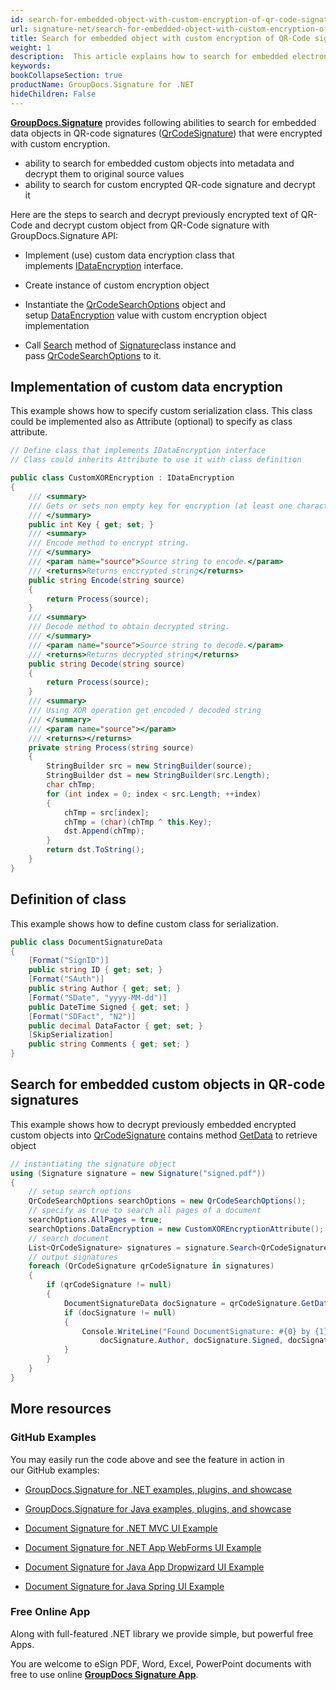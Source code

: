 ```yaml
---
id: search-for-embedded-object-with-custom-encryption-of-qr-code-signatures
url: signature-net/search-for-embedded-object-with-custom-encryption-of-qr-code-signatures
title: Search for embedded object with custom encryption of QR-Code signatures
weight: 1
description:  This article explains how to search for embedded electronic signatures with custom encryption in QR-code electronic signatures. This topic contains example of custom encryption, class definition and search for encrypted objects in the QR-codes with GroupDocs.Signature.
keywords: 
bookCollapseSection: true
productName: GroupDocs.Signature for .NET
hideChildren: False
---
```

[**GroupDocs.Signature**](https://products.groupdocs.com/signature/net) provides following abilities to search for embedded data objects in QR-code signatures ([QrCodeSignature](https://apireference.groupdocs.com/net/signature/groupdocs.signature.domain/qrcodesignature)) that were encrypted with custom encryption.  

*   ability to search for embedded custom objects into metadata and decrypt them to original source values
*   ability to search for custom encrypted QR-code signature and decrypt it  

Here are the steps to search and decrypt previously encrypted text of QR-Code and decrypt custom object from QR-Code signature with GroupDocs.Signature API:

*   Implement (use) custom data encryption class that implements [IDataEncryption](https://apireference.groupdocs.com/net/signature/groupdocs.signature.domain.extensions/idataencryption) interface.
    
*   Create instance of custom encryption object  
    
*   Instantiate the [QrCodeSearchOptions](https://apireference.groupdocs.com/net/signature/groupdocs.signature.options/qrcodesearchoptions) object and setup [DataEncryption](https://apireference.groupdocs.com/net/signature/groupdocs.signature.options/qrcodesearchoptions/properties/dataencryption) value with custom encryption object implementation  
    
*   Call [Search](https://apireference.groupdocs.com/net/signature/groupdocs.signature/signature/methods/search/_1) method of [Signature](https://apireference.groupdocs.com/net/signature/groupdocs.signature/signature)class instance and pass [QrCodeSearchOptions](https://apireference.groupdocs.com/net/signature/groupdocs.signature.options/qrcodesearchoptions) to it.
    

## Implementation of custom data encryption

This example shows how to specify custom serialization class. This class could be implemented also as Attribute (optional) to specify as class attribute.

```csharp
// Define class that implements IDataEncryption interface
// Class could inherits Attribute to use it with class definition

public class CustomXOREncryption : IDataEncryption
{
    /// <summary>
    /// Gets or sets non empty key for encryption (at least one character)
    /// </summary>
    public int Key { get; set; }
    /// <summary>
    /// Encode method to encrypt string.
    /// </summary>
    /// <param name="source">Source string to encode.</param>
    /// <returns>Returns enccrypted string</returns>
    public string Encode(string source)
    {
        return Process(source);
    }
    /// <summary>
    /// Decode method to obtain decrypted string.
    /// </summary>
    /// <param name="source">Source string to decode.</param>
    /// <returns>Returns decrypted string</returns>
    public string Decode(string source)
    {
        return Process(source);
    }
    /// <summary>
    /// Using XOR operation get encoded / decoded string
    /// </summary>
    /// <param name="source"></param>
    /// <returns></returns>
    private string Process(string source)
    {
        StringBuilder src = new StringBuilder(source);
        StringBuilder dst = new StringBuilder(src.Length);
        char chTmp;
        for (int index = 0; index < src.Length; ++index)
        {
            chTmp = src[index];
            chTmp = (char)(chTmp ^ this.Key);
            dst.Append(chTmp);
        }
        return dst.ToString();
    }
}
```

## Definition of class

This example shows how to define custom class for serialization.

```csharp
public class DocumentSignatureData
{
    [Format("SignID")]
    public string ID { get; set; }
    [Format("SAuth")]
    public string Author { get; set; }
    [Format("SDate", "yyyy-MM-dd")]
    public DateTime Signed { get; set; }
    [Format("SDFact", "N2")]
    public decimal DataFactor { get; set; }
    [SkipSerialization]
    public string Comments { get; set; }
}
```

## Search for embedded custom objects in QR-code signatures

This example shows how to decrypt previously embedded encrypted custom objects into [QrCodeSignature](https://apireference.groupdocs.com/net/signature/groupdocs.signature.domain/qrcodesignature) contains method [GetData](https://apireference.groupdocs.com/net/signature/groupdocs.signature.domain/qrcodesignature/methods/getdata/_1) to retrieve object

```csharp
// instantiating the signature object
using (Signature signature = new Signature("signed.pdf"))
{
    // setup search options
    QrCodeSearchOptions searchOptions = new QrCodeSearchOptions();
    // specify as true to search all pages of a document
    searchOptions.AllPages = true;
    searchOptions.DataEncryption = new CustomXOREncryptionAttribute();
    // search document
    List<QrCodeSignature> signatures = signature.Search<QrCodeSignature>(searchOptions);
    // output signatures
    foreach (QrCodeSignature qrCodeSignature in signatures)
    {
        if (qrCodeSignature != null)
        {
            DocumentSignatureData docSignature = qrCodeSignature.GetData<DocumentSignatureData>();
            if (docSignature != null)
            {
                Console.WriteLine("Found DocumentSignature: #{0} by {1} from {2} DataFactor = {3}", docSignature.ID, 
                    docSignature.Author, docSignature.Signed, docSignature.DataFactor.ToString("N2"));
            }
        }
    }
}
```

## More resources

### GitHub Examples 

You may easily run the code above and see the feature in action in our GitHub examples:

*   [GroupDocs.Signature for .NET examples, plugins, and showcase](https://github.com/groupdocs-signature/GroupDocs.Signature-for-.NET)
    
*   [GroupDocs.Signature for Java examples, plugins, and showcase](https://github.com/groupdocs-signature/GroupDocs.Signature-for-Java)
    
*   [Document Signature for .NET MVC UI Example](https://github.com/groupdocs-signature/GroupDocs.Signature-for-.NET-MVC) 
    
*   [Document Signature for .NET App WebForms UI Example](https://github.com/groupdocs-signature/GroupDocs.Signature-for-.NET-WebForms)
    
*   [Document Signature for Java App Dropwizard UI Example](https://github.com/groupdocs-signature/GroupDocs.Signature-for-Java-Dropwizard)
    
*   [Document Signature for Java Spring UI Example](https://github.com/groupdocs-signature/GroupDocs.Signature-for-Java-Spring)
    

### Free Online App 

Along with full-featured .NET library we provide simple, but powerful free Apps.

You are welcome to eSign PDF, Word, Excel, PowerPoint documents with free to use online **[GroupDocs Signature App](https://products.groupdocs.app/signature)**.
